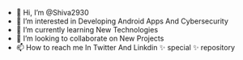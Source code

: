 - 👋 Hi, I’m @Shiva2930
- 👀 I’m interested in Developing Android Apps And Cybersecurity 
- 🌱 I’m currently learning New Technologies 
- 💞️ I’m looking to collaborate on New Projects
- 📫 How to reach me In Twitter And Linkdin 
✨ special ✨ repository
